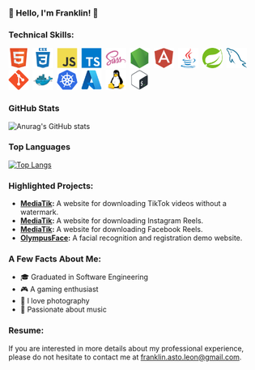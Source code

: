 ### 🚀 Hello, I'm Franklin! 👋

### Technical Skills:
<div>
  <!-- Be sure to verify the src links and alt text for each icon! -->
  <img src="https://github.com/devicons/devicon/blob/master/icons/html5/html5-original.svg" title="HTML5" alt="HTML" width="40" height="40"/>&nbsp;
  <img src="https://github.com/devicons/devicon/blob/master/icons/css3/css3-plain-wordmark.svg"  title="CSS3" alt="CSS" width="40" height="40"/>&nbsp;
  <img src="https://github.com/devicons/devicon/blob/master/icons/javascript/javascript-original.svg" title="JavaScript" alt="JavaScript" width="40" height="40"/>&nbsp;
  <img src="https://github.com/devicons/devicon/blob/master/icons/typescript/typescript-original.svg" title="Typescript" alt="Typescript" width="40" height="40"/>&nbsp;
  <img src="https://github.com/devicons/devicon/blob/master/icons/sass/sass-original.svg" title="SASS" alt="SASS" width="40" height="40"/>&nbsp;
  <img src="https://github.com/devicons/devicon/blob/master/icons/nodejs/nodejs-original.svg" title="NodeJS" alt="NodeJS" width="40" height="40"/>&nbsp;
  <img src="https://github.com/devicons/devicon/blob/master/icons/angularjs/angularjs-plain.svg" title="Angular" alt="Angular" width="40" height="40"/>&nbsp;
  <img src="https://github.com/devicons/devicon/blob/master/icons/java/java-original.svg" title="Java" alt="Java" width="40" height="40"/>&nbsp;
  <img src="https://github.com/devicons/devicon/blob/master/icons/spring/spring-original.svg" title="Spring" alt="Spring" width="40" height="40"/>&nbsp;
  <img src="https://github.com/devicons/devicon/blob/master/icons/mysql/mysql-original.svg" title="MySQL"  alt="MySQL" width="40" height="40"/>&nbsp;
  <img src="https://github.com/devicons/devicon/blob/master/icons/git/git-original.svg" title="Git" alt="Git" width="40" height="40"/>&nbsp;
  <img src="https://github.com/devicons/devicon/blob/master/icons/docker/docker-original.svg" title="Docker" alt="Docker" width="40" height="40"/>&nbsp;
  <img src="https://github.com/devicons/devicon/blob/master/icons/kubernetes/kubernetes-plain.svg" title="Kubernetes" alt="Kubernetes" width="40" height="40"/>&nbsp;
  <img src="https://github.com/devicons/devicon/blob/master/icons/azure/azure-original.svg" title="Azure" alt="Azure" width="40" height="40"/>&nbsp;
  <img src="https://github.com/devicons/devicon/blob/master/icons/linux/linux-original.svg" title="Linux" alt="Linux" width="40" height="40"/>&nbsp;
  <img src="https://github.com/devicons/devicon/blob/master/icons/bash/bash-original.svg" title="Bash" alt="Bash" width="40" height="40"/>
</div>

### GitHub Stats
![Anurag's GitHub stats](https://github-readme-stats.vercel.app/api?username=FranklinRuiz&show_icons=true&theme=midnight-purple)

### Top Languages
[![Top Langs](https://github-readme-stats.vercel.app/api/top-langs/?username=FranklinRuiz&layout=compact&theme=midnight-purple)](https://github.com/anuraghazra/github-readme-stats)
  
### Highlighted Projects:
- **[MediaTik](https://dddtik.co/tiktok):** A website for downloading TikTok videos without a watermark.
- **[MediaTik](https://dddtik.co/instagram):** A website for downloading Instagram Reels.
- **[MediaTik](https://dddtik.co/facebook):** A website for downloading Facebook Reels.
- **[OlympusFace](https://dddtik.co:8443/):** A facial recognition and registration demo website.

### A Few Facts About Me:
- 🎓 Graduated in Software Engineering
- 🎮 A gaming enthusiast
- 📸 I love photography
- 🎵 Passionate about music

### Resume:
If you are interested in more details about my professional experience, please do not hesitate to contact me at franklin.asto.leon@gmail.com.
